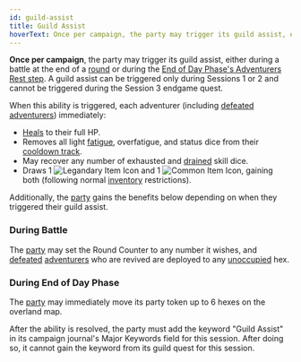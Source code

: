 ```yaml
---
id: guild-assist
title: Guild Assist
hoverText: Once per campaign, the party may trigger its guild assist, either during a battle at the end of a [round](/docs/battles/battle-round) or during the End of Day Phase's Adventurers Rest step. A guild assist can be triggered only during Sessions 1 or 2 and cannot be triggered during the Session 3 endgame quest.
---
```


**Once per campaign**, the party may trigger its guild assist, either during a battle at the end of a [round](/docs/battles/battle-round) or during the [End of Day Phase's Adventurers Rest step](/docs/campaign/day/end-of-day-phase). A guild assist can be triggered only during Sessions 1 or 2 and cannot be triggered during the Session 3 endgame quest.

When this ability is triggered, each adventurer (including [defeated](/docs/glossary/defeated) [adventurers](/docs/glossary/adventurer)) immediately:

- [Heals](/docs/glossary/healing) to their full HP.
- Removes all light [fatigue](/docs/glossary/fatigue), overfatigue, and status dice from their [cooldown track](/docs/glossary/cooldown-track).
- May recover any number of exhausted and [drained](/docs/glossary/drained) skill dice.
- Draws 1 <img src="/icons/legendary-item.svg" alt="Legandary Item Icon" class="icon-svg" /> and 1 <img src="/icons/common-item.svg" alt="Common Item Icon" class="icon-svg" />, gaining both (following normal [inventory](/docs/adventurer/items/inventory) restrictions).

Additionally, the [party](/docs/glossary/party) gains the benefits below depending on when they triggered their guild assist.

### During Battle

The [party](/docs/glossary/party) may set the Round Counter to any number it wishes, and [defeated](/docs/glossary/defeated) [adventurers](/docs/glossary/adventurer) who are revived are deployed to any [unoccupied](/docs/glossary/occupied) hex.

### During End of Day Phase

The [party](/docs/glossary/party) may immediately move its party token up to 6 hexes on the overland map.

After the ability is resolved, the party must add the keyword "Guild Assist" in its campaign journal's Major Keywords field for this session. After doing so, it cannot gain the keyword from its guild quest for this session.
